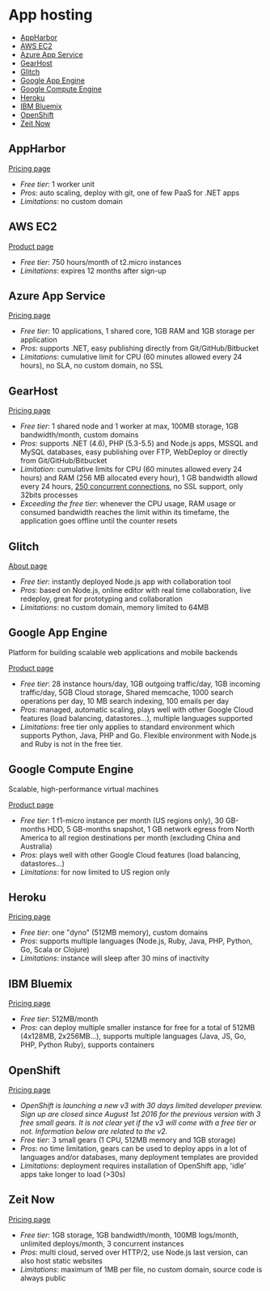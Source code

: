 # App hosting

<!-- TOC depthFrom:2 -->

- [AppHarbor](#appharbor)
- [AWS EC2](#aws-ec2)
- [Azure App Service](#azure-app-service)
- [GearHost](#gearhost)
- [Glitch](#glitch)
- [Google App Engine](#google-app-engine)
- [Google Compute Engine](#google-compute-engine)
- [Heroku](#heroku)
- [IBM Bluemix](#ibm-bluemix)
- [OpenShift](#openshift)
- [Zeit Now](#zeit-now)

<!-- /TOC -->

## AppHarbor

[Pricing page](https://appharbor.com/pricing)

* *Free tier*: 1 worker unit
* *Pros*: auto scaling, deploy with git, one of few PaaS for .NET apps
* *Limitations*: no custom domain

## AWS EC2

[Product page](https://aws.amazon.com/free/)

* *Free tier*: 750 hours/month of t2.micro instances
* *Limitations*: expires 12 months after sign-up

## Azure App Service

[Pricing page](https://azure.microsoft.com/en-us/pricing/details/app-service/)

* *Free tier*: 10 applications, 1 shared core, 1GB RAM and 1GB storage per application
* *Pros*: supports .NET, easy publishing directly from Git/GitHub/Bitbucket
* *Limitations*: cumulative limit for CPU (60 minutes allowed every 24 hours), no SLA, no custom domain, no SSL

## GearHost

[Pricing page](https://www.gearhost.com/pricing)

* *Free tier*: 1 shared node and 1 worker at max, 100MB storage, 1GB bandwidth/month, custom domains
* *Pros*: supports .NET (4.6), PHP (5.3-5.5) and Node.js apps, MSSQL and MySQL databases, easy publishing over FTP, WebDeploy or directly from Git/GitHub/Bitbucket
* *Limitation*: cumulative limits for CPU (60 minutes allowed every 24 hours) and RAM (256 MB allocated every hour), 1 GB bandwidth allowd every 24 hours, [250 concurrent connections](https://www.gearhost.com/documentation/difference-free-standard-reserved-plans), no SSL support, only 32bits processes
* *Exceeding the free tier*: whenever the CPU usage, RAM usage or consumed bandwidth reaches the limit within its timefame, the application goes offline until the counter resets

## Glitch

[About page](https://glitch.com/about/)

* *Free tier*: instantly deployed Node.js app with collaboration tool
* *Pros*: based on Node.js, online editor with real time collaboration, live redeploy, great for prototyping and collaboration
* *Limitations*: no custom domain, memory limited to 64MB

## Google App Engine

Platform for building scalable web applications and mobile backends

[Product page](https://cloud.google.com/appengine)

* *Free tier*: 28 instance hours/day, 1GB outgoing traffic/day, 1GB incoming traffic/day, 5GB Cloud storage, Shared memcache, 1000 search operations per day, 10 MB search indexing, 100 emails per day
* *Pros*: managed, automatic scaling, plays well with other Google Cloud features (load balancing, datastores...), multiple languages supported
* *Limitations*: free tier only applies to standard environment which supports Python, Java, PHP and Go. Flexible environment with Node.js and Ruby is not in the free tier.

## Google Compute Engine

Scalable, high-performance virtual machines

[Product page](https://cloud.google.com/compute/)

* *Free tier*: 1 f1-micro instance per month (US regions only), 30 GB-months HDD, 5 GB-months snapshot, 1 GB network egress from North America to all region destinations per month (excluding China and Australia)
* *Pros*: plays well with other Google Cloud features (load balancing, datastores...)
* *Limitations*: for now limited to US region only

## Heroku

[Pricing page](https://www.heroku.com/pricing)

* *Free tier*: one "dyno" (512MB memory), custom domains
* *Pros*: supports multiple languages (Node.js, Ruby, Java, PHP, Python, Go, Scala or Clojure)
* *Limitations*: instance will sleep after 30 mins of inactivity

## IBM Bluemix

[Pricing page](https://console.ng.bluemix.net/pricing/)

* *Free tier*: 512MB/month
* *Pros*: can deploy multiple smaller instance for free for a total of 512MB (4x128MB, 2x256MB...), supports multiple languages (Java, JS, Go, PHP, Python Ruby), supports containers

## OpenShift

[Pricing page](https://www.openshift.com/pricing/index.html)

* *OpenShift is launching a new v3 with 30 days limited developer preview. Sign up are closed since August 1st 2016 for the previous version with 3 free small gears. It is not clear yet if the v3 will come with a free tier or not. Information below are related to the v2.*
* *Free tier*: 3 small gears (1 CPU, 512MB memory and 1GB storage)
* *Pros*: no time limitation, gears can be used to deploy apps in a lot of languages and/or databases, many deployment templates are provided
* *Limitations*: deployment requires installation of OpenShift app, 'idle' apps take longer to load (>30s)

## Zeit Now

[Pricing page](https://zeit.co/now#pricing)

* *Free tier*: 1GB storage, 1GB bandwidth/month, 100MB logs/month, unlimited deploys/month, 3 concurrent instances
* *Pros*: multi cloud, served over HTTP/2, use Node.js last version, can also host static websites
* *Limitations*: maximum of 1MB per file, no custom domain, source code is always public
